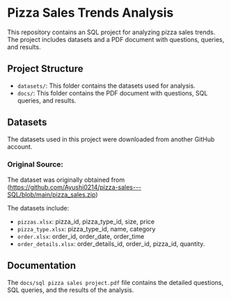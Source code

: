 # Pizza Sales Trends Analysis
This repository contains an SQL project for analyzing pizza sales trends. The project includes datasets and a PDF document with questions, queries, and results.

## Project Structure
- `datasets/`: This folder contains the datasets used for analysis.
- `docs/`: This folder contains the PDF document with questions, SQL queries, and results.

## Datasets
The datasets used in this project were downloaded from another GitHub account.

### Original Source:
The dataset was originally obtained from (https://github.com/Ayushi0214/pizza-sales---SQL/blob/main/pizza_sales.zip)

The datasets include:
- `pizzas.xlsx`: pizza_id, pizza_type_id, size, price
- `pizza_type.xlsx`: pizza_type_id, name, category
- `order.xlsx`: order_id, order_date, order_time
- `order_details.xlsx`: order_details_id, order_id, pizza_id, quantity.

## Documentation
The `docs/sql pizza sales project.pdf` file contains the detailed questions, SQL queries, and the results of the analysis.
